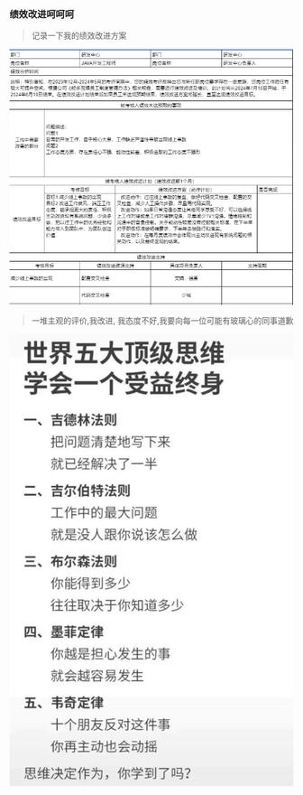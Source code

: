 ### 绩效改进呵呵呵

> 记录一下我的绩效改进方案

![改进方案](https://raw.githubusercontent.com/jphuang/blog/master/img/image-20240710105602528.png)

> 一堆主观的评价,我改进, 我态度不好,我要向每一位可能有玻璃心的同事道歉



![8696c0d6c4b1c56da6cfc92aa2e2d01](https://raw.githubusercontent.com/jphuang/blog/master/img/8696c0d6c4b1c56da6cfc92aa2e2d01.png)